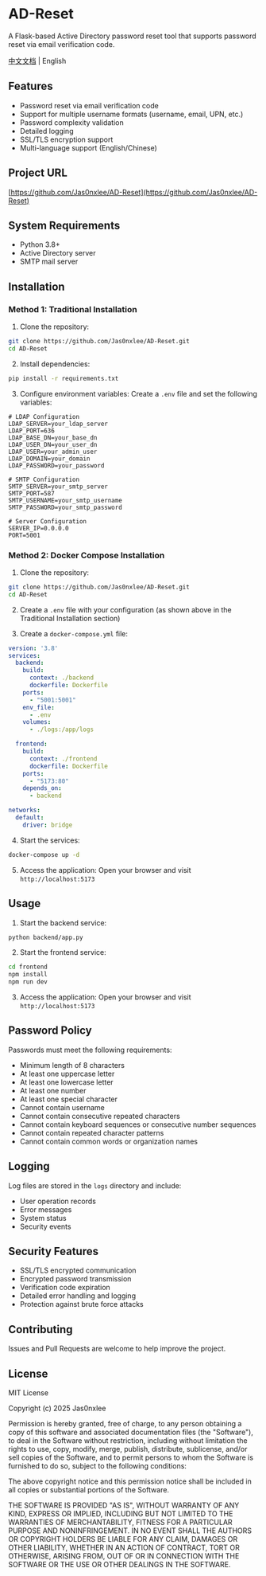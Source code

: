 # AD-Reset

A Flask-based Active Directory password reset tool that supports password reset via email verification code.

[中文文档](README_CN.md) | English

## Features

- Password reset via email verification code
- Support for multiple username formats (username, email, UPN, etc.)
- Password complexity validation
- Detailed logging
- SSL/TLS encryption support
- Multi-language support (English/Chinese)

## Project URL

[https://github.com/Jas0nxlee/AD-Reset](https://github.com/Jas0nxlee/AD-Reset)

## System Requirements

- Python 3.8+
- Active Directory server
- SMTP mail server

## Installation

### Method 1: Traditional Installation

1. Clone the repository:
```bash
git clone https://github.com/Jas0nxlee/AD-Reset.git
cd AD-Reset
```

2. Install dependencies:
```bash
pip install -r requirements.txt
```

3. Configure environment variables:
Create a `.env` file and set the following variables:
```env
# LDAP Configuration
LDAP_SERVER=your_ldap_server
LDAP_PORT=636
LDAP_BASE_DN=your_base_dn
LDAP_USER_DN=your_user_dn
LDAP_USER=your_admin_user
LDAP_DOMAIN=your_domain
LDAP_PASSWORD=your_password

# SMTP Configuration
SMTP_SERVER=your_smtp_server
SMTP_PORT=587
SMTP_USERNAME=your_smtp_username
SMTP_PASSWORD=your_smtp_password

# Server Configuration
SERVER_IP=0.0.0.0
PORT=5001
```

### Method 2: Docker Compose Installation

1. Clone the repository:
```bash
git clone https://github.com/Jas0nxlee/AD-Reset.git
cd AD-Reset
```

2. Create a `.env` file with your configuration (as shown above in the Traditional Installation section)

3. Create a `docker-compose.yml` file:
```yaml
version: '3.8'
services:
  backend:
    build: 
      context: ./backend
      dockerfile: Dockerfile
    ports:
      - "5001:5001"
    env_file:
      - .env
    volumes:
      - ./logs:/app/logs

  frontend:
    build:
      context: ./frontend
      dockerfile: Dockerfile
    ports:
      - "5173:80"
    depends_on:
      - backend

networks:
  default:
    driver: bridge
```

4. Start the services:
```bash
docker-compose up -d
```

5. Access the application:
Open your browser and visit `http://localhost:5173`

## Usage

1. Start the backend service:
```bash
python backend/app.py
```

2. Start the frontend service:
```bash
cd frontend
npm install
npm run dev
```

3. Access the application:
Open your browser and visit `http://localhost:5173`

## Password Policy

Passwords must meet the following requirements:
- Minimum length of 8 characters
- At least one uppercase letter
- At least one lowercase letter
- At least one number
- At least one special character
- Cannot contain username
- Cannot contain consecutive repeated characters
- Cannot contain keyboard sequences or consecutive number sequences
- Cannot contain repeated character patterns
- Cannot contain common words or organization names

## Logging

Log files are stored in the `logs` directory and include:
- User operation records
- Error messages
- System status
- Security events

## Security Features

- SSL/TLS encrypted communication
- Encrypted password transmission
- Verification code expiration
- Detailed error handling and logging
- Protection against brute force attacks

## Contributing

Issues and Pull Requests are welcome to help improve the project.

## License

MIT License

Copyright (c) 2025 Jas0nxlee

Permission is hereby granted, free of charge, to any person obtaining a copy
of this software and associated documentation files (the "Software"), to deal
in the Software without restriction, including without limitation the rights
to use, copy, modify, merge, publish, distribute, sublicense, and/or sell
copies of the Software, and to permit persons to whom the Software is
furnished to do so, subject to the following conditions:

The above copyright notice and this permission notice shall be included in all
copies or substantial portions of the Software.

THE SOFTWARE IS PROVIDED "AS IS", WITHOUT WARRANTY OF ANY KIND, EXPRESS OR
IMPLIED, INCLUDING BUT NOT LIMITED TO THE WARRANTIES OF MERCHANTABILITY,
FITNESS FOR A PARTICULAR PURPOSE AND NONINFRINGEMENT. IN NO EVENT SHALL THE
AUTHORS OR COPYRIGHT HOLDERS BE LIABLE FOR ANY CLAIM, DAMAGES OR OTHER
LIABILITY, WHETHER IN AN ACTION OF CONTRACT, TORT OR OTHERWISE, ARISING FROM,
OUT OF OR IN CONNECTION WITH THE SOFTWARE OR THE USE OR OTHER DEALINGS IN THE
SOFTWARE. 